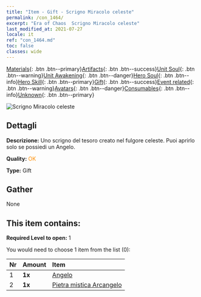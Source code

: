 ```yaml
---
title: "Item - Gift - Scrigno Miracolo celeste"
permalink: /con_1464/
excerpt: "Era of Chaos  Scrigno Miracolo celeste"
last_modified_at: 2021-07-27
locale: it
ref: "con_1464.md"
toc: false
classes: wide
---
```

 [Materials](/ItemsIT/){: .btn .btn--primary}[Artifacts](/ItemsIT/Artifacts/){: .btn .btn--success}[Unit Soul](/ItemsIT/UnitSoul/){: .btn .btn--warning}[Unit Awakening](/ItemsIT/UnitAwakening/){: .btn .btn--danger}[Hero Soul](/ItemsIT/HeroSoul/){: .btn .btn--info}[Hero Skill](/ItemsIT/HeroSkill/){: .btn .btn--primary}[Gift](/ItemsIT/Gift/){: .btn .btn--success}[Event related](/ItemsIT/Events/){: .btn .btn--warning}[Avatars](/ItemsIT/Avatars/){: .btn .btn--danger}[Consumables](/ItemsIT/Consumables/){: .btn .btn--info}[Unknown](/ItemsIT/Unknown/){: .btn .btn--primary}

 ![Scrigno Miracolo celeste](/images/t/i_907021.png)

## Dettagli
 **Descrizione:** Uno scrigno del tesoro creato nel fulgore celeste. Puoi aprirlo solo se possiedi un Angelo.

 **Quality:** <span style="color: #FF8C00">OK</span>

 **Type:** Gift

## Gather

  None

## This item contains:

 **Required Level to open:** 1

 You would need to choose 1 item from the list (0):

  | Nr | Amount |     Item    |
  |:---|:-------|:------------|
  | 1 |  **1x** | [Angelo](/ItemsIT/unt_196/) |  | 
  | 2 |  **1x** | [Pietra mistica Arcangelo](/ItemsIT/unt_288/) |  | 
